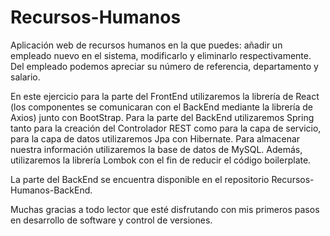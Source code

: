 # Recursos-Humanos
Aplicación web de recursos humanos en la que puedes: añadir un empleado nuevo en el sistema, modificarlo y eliminarlo respectivamente. Del empleado podemos apreciar su número de referencia, departamento y salario.

En este ejercicio para la parte del FrontEnd utilizaremos la librería de React (los componentes se comunicaran con el BackEnd mediante la librería de Axios) junto con BootStrap. Para la parte del BackEnd utilizaremos Spring tanto para la creación del Controlador REST como para la capa de servicio, para la capa de datos utilizaremos Jpa con Hibernate. Para almacenar nuestra información utilizaremos la base de datos de MySQL. Además, utilizaremos la librería Lombok con el fin de reducir el código boilerplate.

La parte del BackEnd se encuentra disponible en el repositorio Recursos-Humanos-BackEnd.

Muchas gracias a todo lector que esté disfrutando con mis primeros pasos en desarrollo de software y control de versiones.

